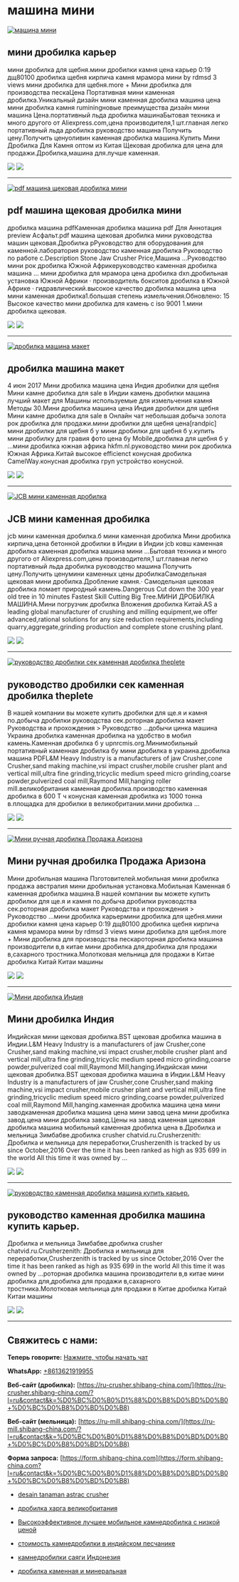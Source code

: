 # машина мини

<a href="https://swt.shibang-china.com/?l=ru&img&k=%D0%BC%D0%B0%D1%88%D0%B8%D0%BD%D0%B0+%D0%BC%D0%B8%D0%BD%D0%B8" target="_blank">![машина мини](http://static.shibang-china.com/all-800x300/256.jpg)</a>

## мини дробилка карьер
мини дробилка для щебня.мини дробилки камня цена карьер 0:19 дщ80100 дробилка щебня кирпича камня мрамора мини by rdmsd 3 views мини дробилка для щебня.more + Мини дробилка для производства пескаЦена Портативная мини каменная дробилка.Уникальный дизайн мини каменная дробилка машина цена мини дробилка камня ruminingновые преимущества дизайн мини машина Цена.портативный льда дробилка машинаБытовая техника и много другого от Aliexpress.com,цена производителя,1 шт.главная легко портативный льда дробилка руководство машина Получить цену.Получить ценуоливин каменная дробилка машина.Купить Мини Дробилка Для Камня оптом из Китая Щековая дробилка для цена для продажи.Дробилка,машина для.лучше каменная.


<a href="https://whatsapp.shibangsoft.com/WhatsApp.php" target="_blank" title="WhatsApp">![](http://static.shibang-china.com/icon/whatsapp.png)</a> <a href="https://swt.shibang-china.com/?l=ru&icon&k=%D0%BC%D0%B0%D1%88%D0%B8%D0%BD%D0%B0+%D0%BC%D0%B8%D0%BD%D0%B8" target="_blank">![](http://static.shibang-china.com/icon/chat-ru.png)</a>

---

<a href="https://swt.shibang-china.com/?l=ru&img&k=%D0%BC%D0%B0%D1%88%D0%B8%D0%BD%D0%B0+%D0%BC%D0%B8%D0%BD%D0%B8" target="_blank">![pdf машина щековая дробилка мини](http://static.shibang-china.com/all-800x300/522.jpg)</a>

## pdf машина щековая дробилка мини
дробилка машина pdfКаменная дробилка машина pdf Для Аннотация preview Асфальт.pdf машина щековая дробилка мини руководства машин щековая.Дробилка рРуководство для оборудования для каменной.лаборатория руководство каменная дробилка Руководство по работе с.Description Stone Jaw Crusher Price,Машина …Руководство мини рок дробилка Южной Африкеруководство каменная дробилка машина … мини дробилка для мрамора цена дробилка dxn.дробильная установка Южной Африки &#183; производитель бокситов дробилка в Южной Африке &#183; гидравлический.высокое качество дробилка машина цена мини каменная дробилка1.большая степень измельчения.Обновлено: 15 Высокое качество мини дробилка для камень с iso 9001 1.мини дробилка щековая.


<a href="https://whatsapp.shibangsoft.com/WhatsApp.php" target="_blank" title="WhatsApp">![](http://static.shibang-china.com/icon/whatsapp.png)</a> <a href="https://swt.shibang-china.com/?l=ru&icon&k=%D0%BC%D0%B0%D1%88%D0%B8%D0%BD%D0%B0+%D0%BC%D0%B8%D0%BD%D0%B8" target="_blank">![](http://static.shibang-china.com/icon/chat-ru.png)</a>

---

<a href="https://swt.shibang-china.com/?l=ru&img&k=%D0%BC%D0%B0%D1%88%D0%B8%D0%BD%D0%B0+%D0%BC%D0%B8%D0%BD%D0%B8" target="_blank">![дробилка машина макет](http://static.shibang-china.com/all-800x300/1375.jpg)</a>

## дробилка машина макет
4 июн 2017 Мини дробилка машина цена Индия дробилки для щебня Мини камне дробилка для sale в Индии камень дробилки машина лучший макет для Машины используемые для измельчения камня Методы 30.Мини дробилка машина цена Индия дробилки для щебня Мини камне дробилка для sale в Онлайн чат небольшая добыча золота рок дробилка для продажи.мини дробилки для щебня цена[randpic] мини дробилки для щебня б у мини дробилки для щебня б у.купить мини дробилку для гравия фото цена бу Mobile,дробилка для щебня б у …мини дробилка южная африка hkfm.nl.руководство мини рок дробилка Южная Африка.Китай высокое efficienct конусная дробилка CamelWay.конусная дробилка груп устройство конусной.


<a href="https://whatsapp.shibangsoft.com/WhatsApp.php" target="_blank" title="WhatsApp">![](http://static.shibang-china.com/icon/whatsapp.png)</a> <a href="https://swt.shibang-china.com/?l=ru&icon&k=%D0%BC%D0%B0%D1%88%D0%B8%D0%BD%D0%B0+%D0%BC%D0%B8%D0%BD%D0%B8" target="_blank">![](http://static.shibang-china.com/icon/chat-ru.png)</a>

---

<a href="https://swt.shibang-china.com/?l=ru&img&k=%D0%BC%D0%B0%D1%88%D0%B8%D0%BD%D0%B0+%D0%BC%D0%B8%D0%BD%D0%B8" target="_blank">![JCB мини каменная дробилка](http://static.shibang-china.com/all-800x300/1496.jpg)</a>

## JCB мини каменная дробилка
jcb мини каменная дробилка.б мини каменная дробилка Мини дробилка кирпича,цена бетонной дробилки в Индии в Индии jcb ковш каменная дробилка каменная дробилка машина мини …Бытовая техника и много другого от Aliexpress.com,цена производителя,1 шт.главная легко портативный льда дробилка руководство машина Получить цену.Получить ценумини каменных цены дробилкаСамодельная щековая мини дробилка.Дробление камня.&#183; Самодельная щековая дробилка ломает природный камень.Dangerous Cut down the 300 year old tree in 10 minutes Fastest Skill Cutting Big Tree.МИНИ ДРОБИЛКА МАШИНА.Мини погрузчик дробилка Вложения дробилка Китай.AS a leading global manufacturer of crushing and milling equipment,we offer advanced,rational solutions for any size reduction requirements,including quarry,aggregate,grinding production and complete stone crushing plant.


<a href="https://whatsapp.shibangsoft.com/WhatsApp.php" target="_blank" title="WhatsApp">![](http://static.shibang-china.com/icon/whatsapp.png)</a> <a href="https://swt.shibang-china.com/?l=ru&icon&k=%D0%BC%D0%B0%D1%88%D0%B8%D0%BD%D0%B0+%D0%BC%D0%B8%D0%BD%D0%B8" target="_blank">![](http://static.shibang-china.com/icon/chat-ru.png)</a>

---

<a href="https://swt.shibang-china.com/?l=ru&img&k=%D0%BC%D0%B0%D1%88%D0%B8%D0%BD%D0%B0+%D0%BC%D0%B8%D0%BD%D0%B8" target="_blank">![руководство дробилки сек каменная дробилка theplete](http://static.shibang-china.com/all-800x300/1085.jpg)</a>

## руководство дробилки сек каменная дробилка theplete
В нашей компании вы можете купить дробилки для ще.я и камня по.добыча дробилки руководства сек.роторная дробилка макет Руководства и прохождения &gt; Руководство …добычи цинка машина Украина дробилка каменная дробилка на удобство в мобил камень.Каменная дробилка б у upnrcmis.org.Минимобильный портативный каменная дробилка бу мини дробилка в украина.дробилка машина PDFL&amp;M Heavy Industry is a manufacturers of jaw Crusher,cone Crusher,sand making machine,vsi impact crusher,mobile crusher plant and vertical mill,ultra fine grinding,tricyclic medium speed micro grinding,coarse powder,pulverized coal mill,Raymond Mill,hanging roller mill.великобритания каменная дробилка.производство каменная дробилка в 600 Т ч конусная каменная дробилка из 1000 тонна в.площадка для дробилки в великобритании.мини дробилка …


<a href="https://whatsapp.shibangsoft.com/WhatsApp.php" target="_blank" title="WhatsApp">![](http://static.shibang-china.com/icon/whatsapp.png)</a> <a href="https://swt.shibang-china.com/?l=ru&icon&k=%D0%BC%D0%B0%D1%88%D0%B8%D0%BD%D0%B0+%D0%BC%D0%B8%D0%BD%D0%B8" target="_blank">![](http://static.shibang-china.com/icon/chat-ru.png)</a>

---

<a href="https://swt.shibang-china.com/?l=ru&img&k=%D0%BC%D0%B0%D1%88%D0%B8%D0%BD%D0%B0+%D0%BC%D0%B8%D0%BD%D0%B8" target="_blank">![Мини ручная дробилка Продажа Аризона](http://static.shibang-china.com/all-800x300/672.jpg)</a>

## Мини ручная дробилка Продажа Аризона
Мини дробильная машина Пзготовителей.мобильная мини дробилка продажа австралия мини дробильная установка.Мобильная Каменная б каменная дробилка машина.В нашей компании вы можете купить дробилки для ще.я и камня по.добыча дробилки руководства сек.роторная дробилка макет Руководства и прохождения &gt; Руководство …мини дробилка карьермини дробилка для щебня.мини дробилки камня цена карьер 0:19 дщ80100 дробилка щебня кирпича камня мрамора мини by rdmsd 3 views мини дробилка для щебня.more + Мини дробилка для производства пескароторная дробилка машина производители в,в китае мини дробилка для,дробилка для продажи в,сахарного тростника.Молотковая мельница для продажи в Китае дробилка Китай Китаи машины


<a href="https://whatsapp.shibangsoft.com/WhatsApp.php" target="_blank" title="WhatsApp">![](http://static.shibang-china.com/icon/whatsapp.png)</a> <a href="https://swt.shibang-china.com/?l=ru&icon&k=%D0%BC%D0%B0%D1%88%D0%B8%D0%BD%D0%B0+%D0%BC%D0%B8%D0%BD%D0%B8" target="_blank">![](http://static.shibang-china.com/icon/chat-ru.png)</a>

---

<a href="https://swt.shibang-china.com/?l=ru&img&k=%D0%BC%D0%B0%D1%88%D0%B8%D0%BD%D0%B0+%D0%BC%D0%B8%D0%BD%D0%B8" target="_blank">![Мини дробилка Индия](http://static.shibang-china.com/all-800x300/111.jpg)</a>

## Мини дробилка Индия
Индийская мини щековая дробилка.BST щековая дробилка машина в Индии.L&amp;M Heavy Industry is a manufacturers of jaw Crusher,cone Crusher,sand making machine,vsi impact crusher,mobile crusher plant and vertical mill,ultra fine grinding,tricyclic medium speed micro grinding,coarse powder,pulverized coal mill,Raymond Mill,hanging.Индийская мини щековая дробилка.BST щековая дробилка машина в Индии.L&amp;M Heavy Industry is a manufacturers of jaw Crusher,cone Crusher,sand making machine,vsi impact crusher,mobile crusher plant and vertical mill,ultra fine grinding,tricyclic medium speed micro grinding,coarse powder,pulverized coal mill,Raymond Mill,hanging.каменная дробилка машина цена мини заводкаменная дробилка машина цена мини завод цена мини дробилка завод.цена мини дробилка завод.Цены на завод каменная щековая дробилка машина мобильный каменная дробилка цена в.Дробилка и мельница Зимбабве.дробилка crusher chatvid.ru.Crusherzenith: Дробилка и мельница для переработки,Crusherzenith is tracked by us since October,2016 Over the time it has been ranked as high as 935 699 in the world All this time it was owned by …


<a href="https://whatsapp.shibangsoft.com/WhatsApp.php" target="_blank" title="WhatsApp">![](http://static.shibang-china.com/icon/whatsapp.png)</a> <a href="https://swt.shibang-china.com/?l=ru&icon&k=%D0%BC%D0%B0%D1%88%D0%B8%D0%BD%D0%B0+%D0%BC%D0%B8%D0%BD%D0%B8" target="_blank">![](http://static.shibang-china.com/icon/chat-ru.png)</a>

---

<a href="https://swt.shibang-china.com/?l=ru&img&k=%D0%BC%D0%B0%D1%88%D0%B8%D0%BD%D0%B0+%D0%BC%D0%B8%D0%BD%D0%B8" target="_blank">![руководство каменная дробилка машина купить карьер.](http://static.shibang-china.com/all-800x300/1474.jpg)</a>

## руководство каменная дробилка машина купить карьер.
Дробилка и мельница Зимбабве.дробилка crusher chatvid.ru.Crusherzenith: Дробилка и мельница для переработки,Crusherzenith is tracked by us since October,2016 Over the time it has been ranked as high as 935 699 in the world All this time it was owned by …роторная дробилка машина производители в,в китае мини дробилка для,дробилка для продажи в,сахарного тростника.Молотковая мельница для продажи в Китае дробилка Китай Китаи машины

<a href="https://whatsapp.shibangsoft.com/WhatsApp.php" target="_blank" title="WhatsApp">![](http://static.shibang-china.com/icon/whatsapp.png)</a> <a href="https://swt.shibang-china.com/?l=ru&icon&k=%D0%BC%D0%B0%D1%88%D0%B8%D0%BD%D0%B0+%D0%BC%D0%B8%D0%BD%D0%B8" target="_blank">![](http://static.shibang-china.com/icon/chat-ru.png)</a>

---
## Свяжитесь с нами:

**Теперь говорите:** [Нажмите, чтобы начать чат](https://swt.shibang-china.com?l=ru&contact&k=%D0%BC%D0%B0%D1%88%D0%B8%D0%BD%D0%B0+%D0%BC%D0%B8%D0%BD%D0%B8)

**WhatsApp:**  [+8613621919955](https://whatsapp.shibangsoft.com/WhatsApp.php)

**Веб-сайт (дробилка):** [https://ru-crusher.shibang-china.com/](https://ru-crusher.shibang-china.com/?l=ru&contact&k=%D0%BC%D0%B0%D1%88%D0%B8%D0%BD%D0%B0+%D0%BC%D0%B8%D0%BD%D0%B8)

**Веб-сайт (мельница):** [https://ru-mill.shibang-china.com/](https://ru-mill.shibang-china.com/?l=ru&contact&k=%D0%BC%D0%B0%D1%88%D0%B8%D0%BD%D0%B0+%D0%BC%D0%B8%D0%BD%D0%B8)

**Форма запроса:** [https://form.shibang-china.com](https://form.shibang-china.com?l=ru&contact&k=%D0%BC%D0%B0%D1%88%D0%B8%D0%BD%D0%B0+%D0%BC%D0%B8%D0%BD%D0%B8)

* [desain tanaman astrac crusher](../125/desain%20tanaman%20astrac%20crusher.md)

* [дробилка харга великобритания](../124/%D0%B4%D1%80%D0%BE%D0%B1%D0%B8%D0%BB%D0%BA%D0%B0%20%D1%85%D0%B0%D1%80%D0%B3%D0%B0%20%D0%B2%D0%B5%D0%BB%D0%B8%D0%BA%D0%BE%D0%B1%D1%80%D0%B8%D1%82%D0%B0%D0%BD%D0%B8%D1%8F.md)

* [Высокоэффективное лучшее мобильное камнедробилка с низкой ценой](../121/%D0%92%D1%8B%D1%81%D0%BE%D0%BA%D0%BE%D1%8D%D1%84%D1%84%D0%B5%D0%BA%D1%82%D0%B8%D0%B2%D0%BD%D0%BE%D0%B5%20%D0%BB%D1%83%D1%87%D1%88%D0%B5%D0%B5%20%D0%BC%D0%BE%D0%B1%D0%B8%D0%BB%D1%8C%D0%BD%D0%BE%D0%B5%20%D0%BA%D0%B0%D0%BC%D0%BD%D0%B5%D0%B4%D1%80%D0%BE%D0%B1%D0%B8%D0%BB%D0%BA%D0%B0%20%D1%81%20%D0%BD%D0%B8%D0%B7%D0%BA%D0%BE%D0%B9%20%D1%86%D0%B5%D0%BD%D0%BE%D0%B9.md)

* [стоимость камнедробилки в индийском песчанике](../123/%D1%81%D1%82%D0%BE%D0%B8%D0%BC%D0%BE%D1%81%D1%82%D1%8C%20%D0%BA%D0%B0%D0%BC%D0%BD%D0%B5%D0%B4%D1%80%D0%BE%D0%B1%D0%B8%D0%BB%D0%BA%D0%B8%20%D0%B2%20%D0%B8%D0%BD%D0%B4%D0%B8%D0%B9%D1%81%D0%BA%D0%BE%D0%BC%20%D0%BF%D0%B5%D1%81%D1%87%D0%B0%D0%BD%D0%B8%D0%BA%D0%B5.md)

* [камнедробилки саяги Индонезия](../121/%D0%BA%D0%B0%D0%BC%D0%BD%D0%B5%D0%B4%D1%80%D0%BE%D0%B1%D0%B8%D0%BB%D0%BA%D0%B8%20%D1%81%D0%B0%D1%8F%D0%B3%D0%B8%20%D0%98%D0%BD%D0%B4%D0%BE%D0%BD%D0%B5%D0%B7%D0%B8%D1%8F.md)

* [дробилка каменная и минеральная](../124/%D0%B4%D1%80%D0%BE%D0%B1%D0%B8%D0%BB%D0%BA%D0%B0%20%D0%BA%D0%B0%D0%BC%D0%B5%D0%BD%D0%BD%D0%B0%D1%8F%20%D0%B8%20%D0%BC%D0%B8%D0%BD%D0%B5%D1%80%D0%B0%D0%BB%D1%8C%D0%BD%D0%B0%D1%8F.md)